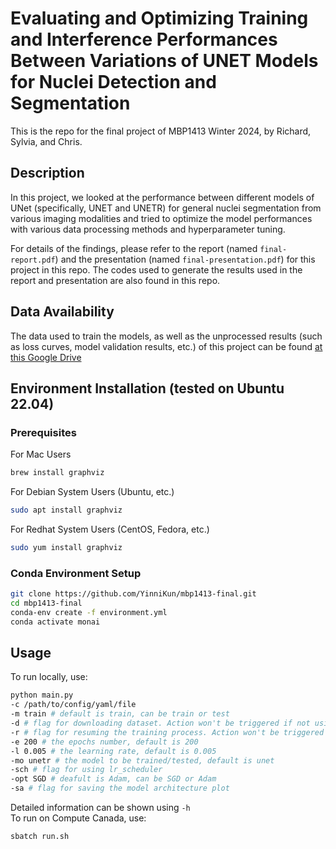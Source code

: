 <!--
 * @Author: Chris Xiao yl.xiao@mail.utoronto.ca
 * @Date: 2024-03-31 01:14:18
 * @LastEditors: Chris Xiao yl.xiao@mail.utoronto.ca
 * @LastEditTime: 2024-04-02 02:25:38
 * @FilePath: /mbp1413-final/README.md
 * @Description: README file for the final project of MBP1413 Winter 2024
 * I Love IU
 * Copyright (c) 2024 by Chris Xiao yl.xiao@mail.utoronto.ca, All Rights Reserved. 
-->
# Evaluating and Optimizing Training and Interference Performances Between Variations of UNET Models for Nuclei Detection and Segmentation

This is the repo for the final project of MBP1413 Winter 2024, by Richard, Sylvia, and Chris.

## Description

In this project, we looked at the performance between different models of UNet (specifically, UNET and UNETR) for general nuclei segmentation from various imaging modalities and tried to optimize the model performances with various data processing methods and hyperparameter tuning.

For details of the findings, please refer to the report (named `final-report.pdf`) and the presentation (named `final-presentation.pdf`) for this project in this repo. The codes used to generate the results used in the report and presentation are also found in this repo.

## Data Availability

The data used to train the models, as well as the unprocessed results (such as loss curves, model validation results, etc.) of this project can be found [at this Google Drive](https://drive.google.com/drive/folders/1Gf1jCM_4Zove3mqOsA3wmld1ZJUHG08A?usp=sharing)

## Environment Installation (tested on Ubuntu 22.04)

### Prerequisites

For Mac Users

```bash
brew install graphviz
```

For Debian System Users (Ubuntu, etc.)

```bash
sudo apt install graphviz
```

For Redhat System Users (CentOS, Fedora, etc.)

```bash
sudo yum install graphviz
```

### Conda Environment Setup

```bash
git clone https://github.com/YinniKun/mbp1413-final.git
cd mbp1413-final
conda-env create -f environment.yml
conda activate monai
```

## Usage

To run locally, use:

```bash
python main.py
-c /path/to/config/yaml/file
-m train # default is train, can be train or test
-d # flag for downloading dataset. Action won't be triggered if not using this flag
-r # flag for resuming the training process. Action won't be triggered if not using this flag
-e 200 # the epochs number, default is 200
-l 0.005 # the learning rate, default is 0.005 
-mo unetr # the model to be trained/tested, default is unet
-sch # flag for using lr_scheduler
-opt SGD # deafult is Adam, can be SGD or Adam
-sa # flag for saving the model architecture plot
```

Detailed information can be shown using ```-h```\
To run on Compute Canada, use:

```bash
sbatch run.sh
```
